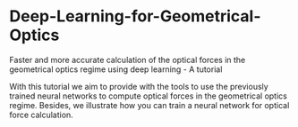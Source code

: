 # Deep-Learning-for-Geometrical-Optics
Faster and more accurate calculation of the optical forces in the geometrical optics regime using deep learning - A tutorial

With this tutorial we aim to provide with the tools to use the previously trained neural networks to compute optical forces in the geometrical optics regime.
Besides, we illustrate how you can train a neural network for optical force calculation.

